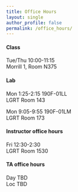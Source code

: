 ```yaml
---
title: Office Hours
layout: single
author_profile: false
permalink: /office_hours/
---
```


#### Class

Tue/Thu 10:00-11:15  
Morrill 1, Room N375 

#### Lab

Mon 1:25-2:15 190F-01LL  
LGRT Room 143 
   
Mon 9:05-9:55 190F-01LM  
LGRT Room 173  


#### Instructor office hours
  
Fri 12:30-2:30  
LGRT Room 1530

#### TA office hours

Day TBD  
Loc TBD
